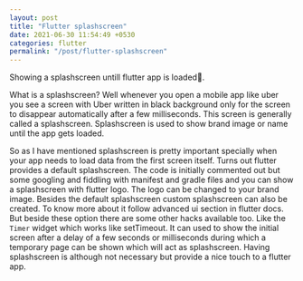 ```yaml
---
layout: post
title: "Flutter splashscreen"
date: 2021-06-30 11:54:49 +0530
categories: flutter
permalink: "/post/flutter-splashscreen"
---
```


Showing a splashscreen untill flutter app is loaded📱.

What is a splashscreen? Well whenever you open a mobile app like uber you see a screen with Uber written in black background only for the screen to disappear automatically after a few milliseconds. This screen is generally called a splashscreen. Splashscreen is used to show brand image or name until the app gets loaded.

So as I have mentioned splashscreen is pretty important specially when your app needs to load data from the first screen itself. Turns out flutter provides a default splashscreen. The code is initially commented out but some googling and fiddling with manifest and gradle files and you can show a splashscreen with flutter logo. The logo can be changed to your brand image. Besides the default splashscreen custom splashscreen can also be created. To know more about it follow advanced ui section in flutter docs. But beside these option there are some other hacks available too. Like the `Timer` widget which works like setTimeout. It can used to show the initial screen after a delay of a few seconds or milliseconds during which a temporary page can be shown which will act as splashscreen. Having splashscreen is although not necessary but provide a nice touch to a flutter app.
